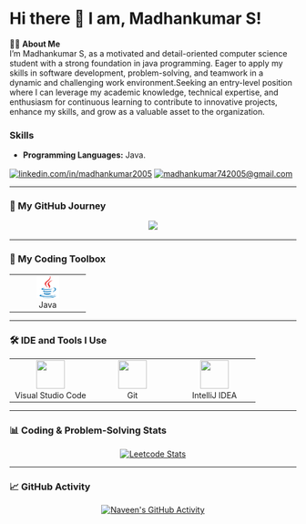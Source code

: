 # Hi there 👋 I am, Madhankumar S!

👨‍💻 **About Me**  
I’m Madhankumar S, as a motivated and detail-oriented computer science student with a strong foundation in java programming. Eager to apply my skills in software development, problem-solving, and teamwork in a dynamic and challenging work environment.Seeking an entry-level position where I can leverage my academic knowledge, technical expertise, and enthusiasm for continuous learning to contribute to innovative projects, enhance my skills, and grow as a valuable asset to the organization.

### Skills
- **Programming Languages:** Java.


<p align="left">
  <a href="https://linkedin.com/in/madhankumar2005" target="blank"><img align="center" src="https://raw.githubusercontent.com/rahuldkjain/github-profile-readme-generator/master/src/images/icons/Social/linked-in-alt.svg" alt="linkedin.com/in/madhankumar2005" height="30" width="40" /></a>
  <a href="mailto:madhankumar742005@gmail.com" target="blank"><img align="center" src="https://img.icons8.com/fluency/48/000000/gmail-new.png" alt="madhankumar742005@gmail.com" height="30" width="40" /></a>
</p>

---
 
### 🚀 My GitHub Journey

<p align="center">
  <a href="https://github.com/madhankumar05">
    <img src="https://github-stats-alpha.vercel.app/api?username=madhankumar05&cc=22272e&tc=ffdd57&ic=1f77b4&bc=0000">
  </a>
</p>

---

### 🔧 My Coding Toolbox

<table align="center">
  <tr>
    <td align="center" width="120">
      <a href="https://www.java.com" target="_blank" rel="noreferrer">
        <img src="https://raw.githubusercontent.com/devicons/devicon/master/icons/java/java-original.svg" alt="java" width="40" height="40"/>
      </a>
      <br>Java
    
</table>

---

### 🛠️ IDE and Tools I Use

<table align="center">
  <tr>
    <td align="center" width="130">
      <img src="https://img.icons8.com/color/48/000000/visual-studio-code-2019.png" width="50" height="50"/>
      <br>Visual Studio Code
    </td>
    <td align="center" width="130">
      <img src="https://img.icons8.com/color/50/000000/git.png" width="50" height="50"/>
      <br>Git
    </td>
    <td align="center" width="130">
      <img src="https://w7.pngwing.com/pngs/702/907/png-transparent-intellij-idea-integrated-development-environment-computer-software-jetbrains-java-others-miscellaneous-angle-text.png" width="50" height="50"/>
      <br>IntelliJ IDEA
    </td>
  </tr>
</table>

---

### 📊 Coding & Problem-Solving Stats

<p align="center">
  <a href="https://leetcode.com/Madhankumar_S74">
    <img src="https://leetcard.jacoblin.cool/Madhankumar_S74?ext=contest&cc=22272e&tc=ffdd57&ic=1f77b4&bc=0000" alt="Leetcode Stats" />
  </a>
</p>

---

### 📈 GitHub Activity

<p align="center">
  <a href="https://github.com/ashutosh00710/github-readme-activity-graph">
    <img src="https://github-readme-activity-graph.vercel.app/graph?username=madhankumar05&bg_color=000000&color=ffffff&line=51f565&point=ffffff&area=true&hide_border=true" alt="Naveen's GitHub Activity" />
  </a>
</p>
